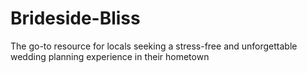 # Brideside-Bliss
The go-to resource for locals seeking a stress-free and unforgettable wedding planning    experience in their hometown
